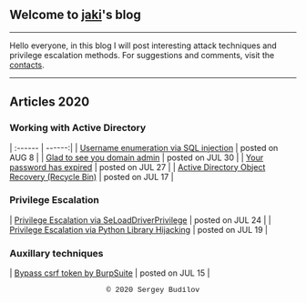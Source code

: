 ## Welcome to [jaki](about.md)'s blog
---

Hello everyone, in this blog I will post interesting attack techniques and privilege escalation methods. For suggestions and comments, visit the [contacts](about.md).

---

## Articles 2020

### Working with Active Directory

| :------ | ------:|
| [Username enumeration via SQL injection](username_enum-from-sqli.md) | posted on AUG 8 |
| [Glad to see you domain admin](sebackup_and_serestore.md) | posted on JUL 30 |
| [Your password has expired](domain-user-password.md) | posted on JUL 27 |
| [Active Directory Object Recovery (Recycle Bin)](ad-recycle-bin.md) | posted on JUL 17 |

### Privilege Escalation

| [Privilege Escalation via SeLoadDriverPrivilege](seload-driverprivilege.md) | posted on JUL 24 |
| [Privilege Escalation via Python Library Hijacking](python_lib_hijacking.md) | posted on JUL 19 |

### Auxillary techniques

| [Bypass csrf token by BurpSuite](csfr-bypass-burpsuite.md) | posted on JUL 15 |


<style type="text/css">
 .block1 { 
  font-family: Lucida Console, Courier, monospace;
  font-size: small;
  text-align: center;
   } 
</style>
<div class="block1">&copy; 2020 Sergey Budilov</div>


